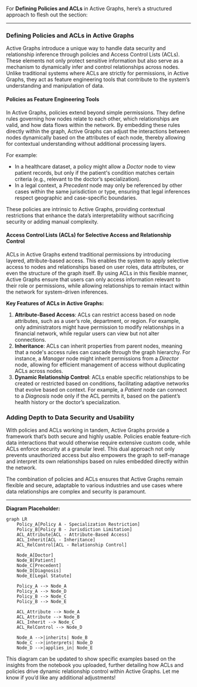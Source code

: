 For **Defining Policies and ACLs** in Active Graphs, here’s a structured approach to flesh out the section:

---

### Defining Policies and ACLs in Active Graphs

Active Graphs introduce a unique way to handle data security and relationship inference through policies and Access Control Lists (ACLs). These elements not only protect sensitive information but also serve as a mechanism to dynamically infer and control relationships across nodes. Unlike traditional systems where ACLs are strictly for permissions, in Active Graphs, they act as feature engineering tools that contribute to the system’s understanding and manipulation of data.

#### Policies as Feature Engineering Tools

In Active Graphs, policies extend beyond simple permissions. They define rules governing how nodes relate to each other, which relationships are valid, and how data flows within the network. By embedding these rules directly within the graph, Active Graphs can adjust the interactions between nodes dynamically based on the attributes of each node, thereby allowing for contextual understanding without additional processing layers.

For example:
- In a healthcare dataset, a policy might allow a *Doctor* node to view patient records, but only if the patient's condition matches certain criteria (e.g., relevant to the doctor’s specialization).
- In a legal context, a *Precedent* node may only be referenced by other cases within the same jurisdiction or type, ensuring that legal inferences respect geographic and case-specific boundaries.

These policies are intrinsic to Active Graphs, providing contextual restrictions that enhance the data’s interpretability without sacrificing security or adding manual complexity.

#### Access Control Lists (ACLs) for Selective Access and Relationship Control

ACLs in Active Graphs extend traditional permissions by introducing layered, attribute-based access. This enables the system to apply selective access to nodes and relationships based on user roles, data attributes, or even the structure of the graph itself. By using ACLs in this flexible manner, Active Graphs ensure that users can only access information relevant to their role or permissions, while allowing relationships to remain intact within the network for system-driven inferences.

**Key Features of ACLs in Active Graphs:**
1. **Attribute-Based Access**: ACLs can restrict access based on node attributes, such as a user’s role, department, or region. For example, only administrators might have permission to modify relationships in a financial network, while regular users can view but not alter connections.
2. **Inheritance**: ACLs can inherit properties from parent nodes, meaning that a node's access rules can cascade through the graph hierarchy. For instance, a *Manager* node might inherit permissions from a *Director* node, allowing for efficient management of access without duplicating ACLs across nodes.
3. **Dynamic Relationship Control**: ACLs enable specific relationships to be created or restricted based on conditions, facilitating adaptive networks that evolve based on context. For example, a *Patient* node can connect to a *Diagnosis* node only if the ACL permits it, based on the patient’s health history or the doctor’s specialization.

### Adding Depth to Data Security and Usability

With policies and ACLs working in tandem, Active Graphs provide a framework that’s both secure and highly usable. Policies enable feature-rich data interactions that would otherwise require extensive custom code, while ACLs enforce security at a granular level. This dual approach not only prevents unauthorized access but also empowers the graph to self-manage and interpret its own relationships based on rules embedded directly within the network.

The combination of policies and ACLs ensures that Active Graphs remain flexible and secure, adaptable to various industries and use cases where data relationships are complex and security is paramount.

---

**Diagram Placeholder:**
```mermaid
graph LR
    Policy_A[Policy A - Specialization Restriction]
    Policy_B[Policy B - Jurisdiction Limitation]
    ACL_Attribute[ACL - Attribute-Based Access]
    ACL_Inherit[ACL - Inheritance]
    ACL_RelControl[ACL - Relationship Control]

    Node_A[Doctor]
    Node_B[Patient]
    Node_C[Precedent]
    Node_D[Diagnosis]
    Node_E[Legal Statute]

    Policy_A --> Node_A
    Policy_A --> Node_D
    Policy_B --> Node_C
    Policy_B --> Node_E

    ACL_Attribute --> Node_A
    ACL_Attribute --> Node_B
    ACL_Inherit --> Node_C
    ACL_RelControl --> Node_D

    Node_A -->|inherits| Node_B
    Node_C -->|interprets| Node_D
    Node_D -->|applies_in| Node_E
```

This diagram can be updated to show specific examples based on the insights from the notebook you uploaded, further detailing how ACLs and policies drive dynamic relationship control within Active Graphs. Let me know if you’d like any additional adjustments!
